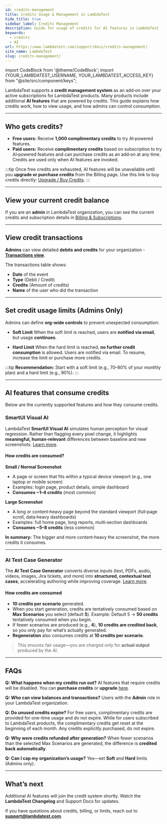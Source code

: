 ```yaml
---
id: credits-management
title: Credits Usage & Management in LambdaTest
hide_title: true
sidebar_label: Credits Management
description: Guide for usage of credits for AI features in LambdaTest
keywords:
  - credits
  - AI
url: https://www.lambdatest.com/support/docs/credits-management/
site_name: LambdaTest
slug: credits-management/
---
```


import CodeBlock from '@theme/CodeBlock';
import {YOUR_LAMBDATEST_USERNAME, YOUR_LAMBDATEST_ACCESS_KEY} from "@site/src/component/keys";

<script type="application/ld+json"
      dangerouslySetInnerHTML={{ __html: JSON.stringify({
       "@context": "https://schema.org",
        "@type": "BreadcrumbList",
        "itemListElement": [{
          "@type": "ListItem",
          "position": 1,
          "name": "LambdaTest",
          "item": "https://www.lambdatest.com"
        },{
          "@type": "ListItem",
          "position": 2,
          "name": "Support",
          "item": "https://www.lambdatest.com/support/docs/"
        },{
          "@type": "ListItem",
          "position": 3,
          "name": "Network Throttling",
          "item": "https://www.lambdatest.com/support/docs/credits-management/"
        }]
      })
    }}
></script>

LambdaTest supports a **credit management system** as an add‑on over your active subscriptions for LambdaTest products. Many products include additional **AI features** that are powered by credits. This guide explains how credits work, how to view usage, and how admins can control consumption.

---

## Who gets credits?

* **Free users:** Receive **1,000 complimentary credits** to try AI‑powered features.
* **Paid users:** Receive **complimentary credits** based on subscription to try AI‑powered features and can purchase credits as an add‑on at any time. Credits are used only when AI features are invoked.

:::tip
Once free credits are exhausted, AI features will be unavailable until you **upgrade or purchase credits** from the Billing page. Use this link to buy credits directly: [Upgrade / Buy Credits](https://billing.lambdatest.com/billing/subscriptions?addCredits=true).
:::

---

## View your current credit balance

If you are an **admin** in LambdaTest organization, you can see the current credits and subscription details in [Billing & Subscriptions](https://billing.lambdatest.com/billing/subscriptions).

---

## View credit transactions

**Admins** can view detailed **debits and credits** for your organization - **[Transactions view](https://billing.lambdatest.com/billing/subscriptions?viewCredits=true)**.

The transactions table shows:

* **Date** of the event
* **Type** (Debit / Credit)
* **Credits** (Amount of credits)
* **Name** of the user who did the transaction

---

## Set credit usage limits (Admins Only)

Admins can define **org‑wide controls** to prevent unexpected consumption:

* **Soft Limit**
  When the soft limit is reached, users are **notified via email**, but usage **continues**.

* **Hard Limit**
  When the hard limit is reached, **no further credit consumption** is allowed. Users are notified via email. To resume, increase the limit or purchase more credits.

:::tip
**Recommendation:** Start with a soft limit (e.g., 70–80% of your monthly plan) and a hard limit (e.g., 90%).
:::

---

## AI features that consume credits

Below are the currently supported features and how they consume credits.

### SmartUI Visual AI

LambdaTest **SmartUI Visual AI** simulates human perception for visual regression. Rather than flagging every pixel change, it highlights **meaningful, human‑relevant** differences between baseline and new screenshots. [Learn more](https://www.lambdatest.com/support/docs/smartui-visual-ai/).

#### How credits are consumed?

**Small / Normal Screenshot**

* A page or screen that fits within a typical device viewport (e.g., one laptop or mobile screen)
* Examples: login page, product details, simple dashboard
* **Consumes \~1–4 credits** (most common)

**Large Screenshot**
* A long or content‑heavy page beyond the standard viewport (full‑page scroll, data‑heavy dashboards)
* Examples: full home page, long reports, multi‑section dashboards
* **Consumes \~5–8 credits** (less common)

**In summary:** The bigger and more content‑heavy the screenshot, the more credits it consumes.

---

### AI Test Case Generator

The **AI Test Case Generator** converts diverse inputs (text, PDFs, audio, videos, images, Jira tickets, and more) into **structured, contextual test cases**, accelerating authoring while improving coverage. [Learn more](https://www.lambdatest.com/support/docs/generate-test-cases-with-ai/).

#### How credits are consumed

* **10 credits per scenario** generated.
* When you start generation, credits are tentatively consumed based on **Max Scenarios** you select (default **5**).
  Example: Default 5 → **50 credits** tentatively consumed when you begin.
* If fewer scenarios are produced (e.g., **4**), **10 credits are credited back**, so you only pay for what’s actually generated.
* **Regeneration** also consumes credits at **10 credits per scenario**.

>This ensures fair usage—you are charged only for **actual output** produced by the AI.
---

## FAQs

**Q: What happens when my credits run out?**
AI features that require credits will be disabled. You can **purchase credits** or **upgrade** [here](https://billing.lambdatest.com/billing/subscriptions?addCredits=true).

**Q: Who can view balances and transactions?**
Users with the **Admin** role in your LambdaTest organization.

**Q: Do unused credits expire?**
For free users, complimentary credits are provided for one-time usage and do not expire. While for users subscribed to LambdaTest products, the complimentary credits get reset at the beginning of each month. Any credits explicitly purchased, do not expire.

**Q: Why were credits refunded after generation?**
When fewer scenarios than the selected Max Scenarios are generated, the difference is **credited back automatically**.

**Q: Can I cap my organization’s usage?**
Yes—set **Soft** and **Hard** limits (Admins only).

---

## What’s next

Additional AI features will join the credit system shortly. Watch the **LambdaTest Changelog** and Support Docs for updates.

If you have questions about credits, billing, or limits, reach out to **[support@lambdatest.com](mailto:support@lambdatest.com)**.
